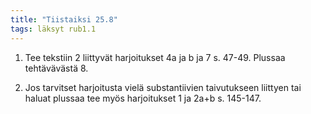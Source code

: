 ```yaml
---
title: "Tiistaiksi 25.8"
tags: läksyt rub1.1
---
```


1. Tee tekstiin 2 liittyvät harjoitukset 4a ja b ja 7 s. 47-49. Plussaa tehtävävästä 8.

2. Jos tarvitset harjoitusta vielä substantiivien taivutukseen liittyen tai haluat plussaa tee myös harjoitukset 1 ja 2a+b s. 145-147.